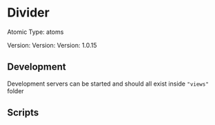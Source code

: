 # Divider

Atomic Type: atoms

Version: Version: Version: 1.0.15


## Development

Development servers can be started and should all exist inside `"views"` folder

## Scripts
